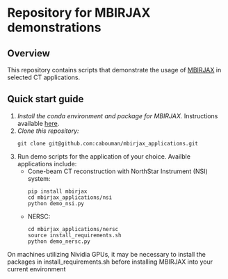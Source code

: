 # Repository for MBIRJAX demonstrations
## Overview
This repository contains scripts that demonstrate the usage of [MBIRJAX](https://github.com/cabouman/mbirjax) in selected CT applications.
## Quick start guide
1. *Install the conda environment and package for MBIRJAX.* Instructions available [here](https://github.com/cabouman/mbirjax).
2. *Clone this repository:*
   ```
   git clone git@github.com:cabouman/mbirjax_applications.git
   ```
3. Run demo scripts for the application of your choice. Availble applications include:
   * Cone-beam CT reconstruction with NorthStar Instrument (NSI) system:
     ```
     pip install mbirjax
     cd mbirjax_applications/nsi
     python demo_nsi.py
     ```
   * NERSC:
     ```
     cd mbirjax_applications/nersc
     source install_requirements.sh 
     python demo_nersc.py
     ```
On machines utilizing Nividia GPUs, it may be necessary to install the packages in install_requirements.sh before installing MBIRJAX into your current environment
